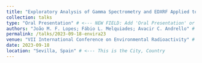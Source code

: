 ```yaml
---
title: "Exploratory Analysis of Gamma Spectrometry and EDXRF Applied to Soil Redistribution Evaluation in Agricultural Areas" # This is the "Presented work"
collection: talks
type: "Oral Presentation" # <--- NEW FIELD: Add 'Oral Presentation' or 'Poster Presentation'
authors: "João M. F. Lopes; Fábio L. Melquiades; Avacir C. Andrello" # <--- NEW FIELD: Add authors
permalink: /talks/2023-09-18-envira23
venue: "VII International Conference on Environmental Radioactivity" # <--- This is the Conference Name
date: 2023-09-18
location: "Sevilla, Spain" # <--- This is the City, Country
---
```

